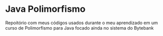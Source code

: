 # Java Polimorfismo
 Repoitório com meus códigos usados durante o meu aprendizado em um curso de Polimorfismo para Java focado ainda no sistema do Bytebank
